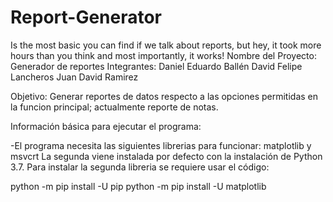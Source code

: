 # Report-Generator
Is the most basic you can find if we talk about reports, but hey, it took more hours than you think and most importantly, it works!
Nombre del Proyecto: Generador de reportes
Integrantes:
Daniel Eduardo Ballén
David Felipe Lancheros
Juan David Ramirez

Objetivo: Generar reportes de datos respecto a las opciones permitidas en la funcion principal; actualmente reporte de notas.

Información básica para ejecutar el programa: 

-El programa necesita las siguientes librerias para funcionar: matplotlib y msvcrt
La segunda viene instalada por defecto con la instalación de Python 3.7.
Para instalar la segunda libreria se requiere usar el código:

python -m pip install -U pip
python -m pip install -U matplotlib
